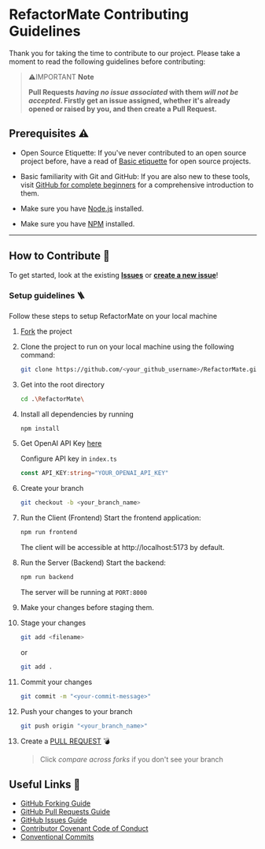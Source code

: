 # RefactorMate Contributing Guidelines

Thank you for taking the time to contribute to our project. Please take a moment to read the following guidelines before contributing:

> ⚠️IMPORTANT **Note**
>
> **Pull Requests _having no issue associated_ with them _will not be accepted_. Firstly get an issue assigned, whether it's already opened or raised by you, and then create a Pull Request.**

## Prerequisites ⚠️

- Open Source Etiquette: If you've never contributed to an open source project before, have a read of [Basic etiquette](https://developer.mozilla.org/en-US/docs/MDN/Community/Open_source_etiquette) for open source projects.

- Basic familiarity with Git and GitHub: If you are also new to these tools, visit [GitHub for complete beginners](https://developer.mozilla.org/en-US/docs/MDN/Contribute/GitHub_beginners) for a comprehensive introduction to them.

- Make sure you have [Node.js](https://nodejs.org/) installed.
- Make sure you have [NPM](https://docs.npmjs.com/downloading-and-installing-node-js-and-npm) installed.

---

## How to Contribute 🤔

To get started, look at the existing [**Issues**](https://github.com/harmeetsingh11/RefactorMate/issues) or [**create a new issue**](https://github.com/harmeetsingh11/RefactorMate/issues/new/choose)!

### Setup guidelines 🪜
Follow these steps to setup RefactorMate on your local machine

1. [Fork](https://github.com/harmeetsingh11/RefactorMate/fork) the project
   
2. Clone the project to run on your local machine using the following command:

   ```sh
   git clone https://github.com/<your_github_username>/RefactorMate.git
   ```

3. Get into the root directory

   ```sh
   cd .\RefactorMate\
   ```

4. Install all dependencies by running

   ```sh
   npm install
   ```
5. Get OpenAI API Key [here](https://openai.com/product)

    Configure API key in `index.ts` 

    ```ts
    const API_KEY:string="YOUR_OPENAI_API_KEY"
    ```

6. Create your branch

   ```sh
   git checkout -b <your_branch_name>
   ```

7. Run the Client (Frontend)
    Start the frontend application:

    ```bash
    npm run frontend
    ```
    The client will be accessible at http://localhost:5173 by default.


8. Run the Server (Backend)
    Start the backend:

    ```bash
    npm run backend
    ```
    The server will be running at `PORT:8000`

9. Make your changes before staging them.

10. Stage your changes

      ```bash
      git add <filename>
      ```
      or

      ```bash
      git add .
      ```

11. Commit your changes

      ```bash
      git commit -m "<your-commit-message>"
      ```

12. Push your changes to your branch

    ```bash
    git push origin "<your_branch_name>"
    ```

13. Create a [PULL REQUEST](https://github.com/harmeetsingh11/RefactorMate/compare) 💣

    > Click _compare across forks_ if you don't see your branch


## Useful Links 🔗

- [GitHub Forking Guide](https://docs.github.com/en/get-started/quickstart/fork-a-repo)
- [GitHub Pull Requests Guide](https://docs.github.com/en/pull-requests/collaborating-with-pull-requests/proposing-changes-to-your-work-with-pull-requests/about-pull-requests)
- [GitHub Issues Guide](https://docs.github.com/en/issues/tracking-your-work-with-issues/about-issues)
- [Contributor Covenant Code of Conduct](https://www.contributor-covenant.org/version/2/1/code_of_conduct/)
- [Conventional Commits](https://www.conventionalcommits.org/en/v1.0.0/)

